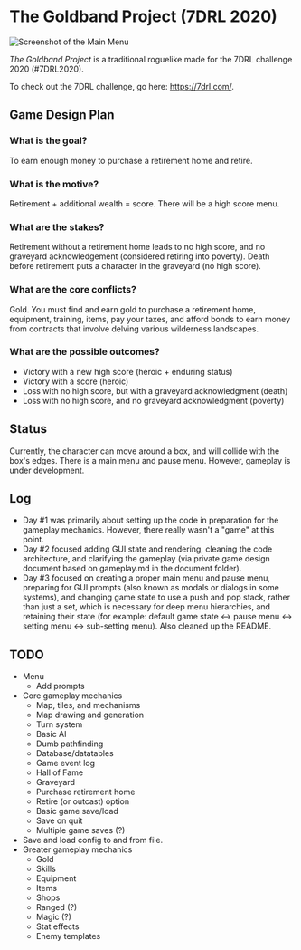 # The Goldband Project (7DRL 2020)

![Screenshot of the Main Menu](https://github.com/andrewgasson/roguelike-7drl-2020/blob/master/document/picture/main_menu.png)

_The Goldband Project_ is a traditional roguelike made for the 7DRL challenge 2020 (#7DRL2020).

To check out the 7DRL challenge, go here: <https://7drl.com/>.

## Game Design Plan
### What is the goal?
To earn enough money to purchase a retirement home and retire.

### What is the motive?
Retirement + additional wealth = score. There will be a high score menu.

### What are the stakes?
Retirement without a retirement home leads to no high score, and no graveyard acknowledgement (considered retiring into poverty). Death before retirement puts a character in the graveyard (no high score).

### What are the core conflicts?
Gold. You must find and earn gold to purchase a retirement home, equipment, training, items, pay your taxes, and afford bonds to earn money from contracts that involve delving various wilderness landscapes.

### What are the possible outcomes?
- Victory with a new high score (heroic + enduring status)
- Victory with a score (heroic)
- Loss with no high score, but with a graveyard acknowledgment (death)
- Loss with no high score, and no graveyard acknowledgment (poverty)

## Status
Currently, the character can move around a box, and will collide with the box's edges. There is a main menu and pause menu. However, gameplay is under development.

## Log
- Day #1 was primarily about setting up the code in preparation for the gameplay mechanics. However, there really wasn't a "game" at this point.
- Day #2 focused adding GUI state and rendering, cleaning the code architecture, and clarifying the gameplay (via private game design document based on gameplay.md in the document folder).
- Day #3 focused on creating a proper main menu and pause menu, preparing for GUI prompts (also known as modals or dialogs in some systems), and changing game state to use a push and pop stack, rather than just a set, which is necessary for deep menu hierarchies, and retaining their state (for example: default game state <-> pause menu <-> setting menu <-> sub-setting menu). Also cleaned up the README.

## TODO
- Menu
	- Add prompts
- Core gameplay mechanics
	- Map, tiles, and mechanisms
	- Map drawing and generation
	- Turn system
	- Basic AI
	- Dumb pathfinding
	- Database/datatables
	- Game event log
	- Hall of Fame
	- Graveyard
	- Purchase retirement home
	- Retire (or outcast) option
	- Basic game save/load
	- Save on quit
	- Multiple game saves (?)
- Save and load config to and from file.
- Greater gameplay mechanics
	- Gold
	- Skills
	- Equipment
	- Items
	- Shops
	- Ranged (?)
	- Magic (?)
	- Stat effects
	- Enemy templates
